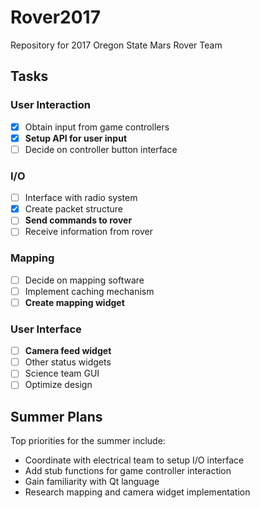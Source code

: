 # Rover2017
Repository for 2017 Oregon State Mars Rover Team

## Tasks 
### User Interaction
- [X] Obtain input from game controllers
- [X] **Setup API for user input**
- [ ] Decide on controller button interface

### I/O
- [ ] Interface with radio system
- [X] Create packet structure
- [ ] **Send commands to rover**
- [ ] Receive information from rover

### Mapping
- [ ] Decide on mapping software
- [ ] Implement caching mechanism
- [ ] **Create mapping widget**

### User Interface
- [ ] **Camera feed widget**
- [ ] Other status widgets
- [ ] Science team GUI
- [ ] Optimize design

## Summer Plans
Top priorities for the summer include:
- Coordinate with electrical team to setup I/O interface
- Add stub functions for game controller interaction
- Gain familiarity with Qt language
- Research mapping and camera widget implementation
